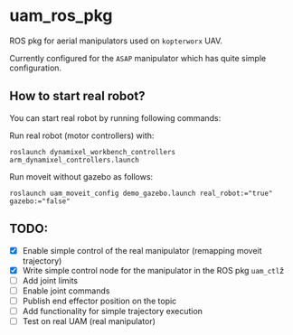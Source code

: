 # uam_ros_pkg

ROS pkg for aerial manipulators used on `kopterworx` UAV. 

Currently configured for the `ASAP` manipulator which has quite simple configuration. 

## How to start real robot? 

You can start real robot by running following commands: 

Run real robot (motor controllers) with: 
```
roslaunch dynamixel_workbench_controllers arm_dynamixel_controllers.launch
```

Run moveit without gazebo as follows: 
```
roslaunch uam_moveit_config demo_gazebo.launch real_robot:="true" gazebo:="false"
```

## TODO: 

- [x] Enable simple control of the real manipulator (remapping moveit trajectory) 
- [x] Write simple control node for the manipulator in the ROS pkg `uam_ctl`ž
- [ ] Add joint limits 
- [ ] Enable joint commands
- [ ] Publish end effector position on the topic 
- [ ] Add functionality for simple trajectory execution
- [ ] Test on real UAM (real manipulator) 
